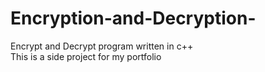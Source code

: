 # Encryption-and-Decryption-
Encrypt and Decrypt program written in c++  
This is a side project for my portfolio
